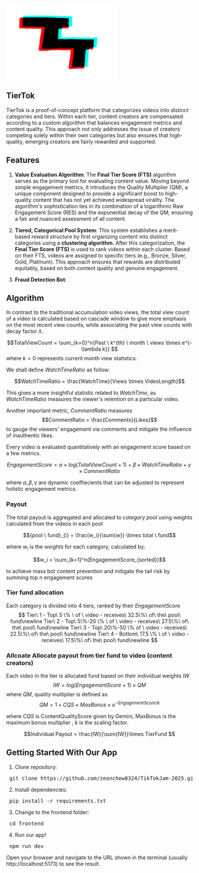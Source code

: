 <img src="TierTok.jpg" width="300" height="200" />

## TierTok

TierTok is a proof-of-concept platform that categorizes videos into distinct categories and tiers. Within each tier, content creators are compensated according to a custom algorithm that balances engagement metrics and content quality. This approach not only addresses the issue of creators competing solely within their own categories but also ensures that high-quality, emerging creators are fairly rewarded and supported.

## Features
1. **Value Evaluation Algorithm**: The **Final Tier Score (FTS)** algorithm serves as the primary tool for evaluating content value. Moving beyond simple engagement metrics, it introduces the Quality Multiplier (QM), a unique component designed to provide a significant boost to high-quality content that has not yet achieved widespread virality. The algorithm's sophistication lies in its combination of a logarithmic Raw Engagement Score (RES) and the exponential decay of the QM, ensuring a fair and nuanced assessment of all content.

2. **Tiered, Categorical Pool System**: This system establishes a merit-based reward structure by first organizing content into distinct categories using a **clustering algorithm**. After this categorization, the **Final Tier Score (FTS)** is used to rank videos within each cluster. Based on their FTS, videos are assigned to specific tiers (e.g., Bronze, Silver, Gold, Platinum). This approach ensures that rewards are distributed equitably, based on both content quality and genuine engagement.

3. **Fraud Detection Bot**: 

## Algorithm
In contrast to the traditional accumulation video views, the total view count of a video is calculated
based on cascade window to give more emphasis on the most recent view counts, while associating the past
view counts with decay factor $\lambda$.

$$TotalViewCount = \sum_{k=0}^n{Past \ k^{th} \ month \ views \times e^{-\lambda k}} $$
where $k=0$ represents current month view statistics.

We shall define $WatchTimeRatio$ as follow:

$$WatchTimeRatio = \frac{WatchTime}{Views \times VideoLength}$$

This gives a more insightful statistic related to $WatchTime$, as $WatchTimeRatio$ measures the 
viewer's retention on a particular video.

Another important metric, $CommentRatio$ measures
$$CommentRatio = \frac{Comments}{Likes}$$
to gauge the viewers' engagement via comments and mitigate the influence of inauthentic likes.

Every video is evaluated quantitatively with an engagement score based on a few metrics.

$$EngagementScore = \alpha \times log(TotalViewCount + 1) + \beta \times WatchTimeRatio + \gamma \times CommentRatio$$

where $\alpha, \beta, \gamma$ are dynamic coeffiecients that can be adjusted to represent holistic engagement metrics.

### Payout

The total payout is aggregated and allocated to *category pool* using weights calculated from the videos in each pool

$${pool \ fund}_{i} = \frac{w_i}{\sum{w}} \times total \ fund$$


where $w_i$ is the *weights* for each category, calculated by:

$$w_i = \sum_{k=1}^n{EngagementScore_{sorted}}$$

to achieve mass bot content prevention and mitigate the tail risk by summing top n engagement scores 

### Tier fund allocation

Each category is divided into 4 tiers, ranked by their *EngagementScore*
$$
Tier\ 1 - Top\ 5 \% \ of \ video - receives\ 32.5\%\ of\ the\ pool\ fund\newline
Tier\ 2 - Top\ 5\%-20 \% \ of \ video - receives\ 27.5\%\ of\ the\ pool\ fund\newline
Tier\ 3 - Top\ 20\%-50 \% of \ video - receives\ 22.5\%\ of\ the\ pool\ fund\newline
Tier\ 4 - Bottom\ 17.5 \% \ of \ video - receives\ 17.5\%\ of\ the\ pool\ fund\newline
$$

### Allcoate Allocate payout from tier fund to video (content creators)

Each video in the tier is allocated fund based on their individual weights $IW$
$$IW = log(EngagementScore+1) \times QM$$
where $QM$, quality multiplier is defined as
$$QM = 1 + CQS \times MaxBonus \times e^{- EngagementScore/k}$$

where $CQS$ is ContentQualityScore given by Gemini, MaxBonus is the maximum bonus multiplier , $k$ is the scaling factor. 

$$Individual Payout = \frac{IW}{\sum{IW}}\times TierFund $$
## Getting Started With Our App
1. Clone repository:
 <pre> git clone https://github.com/zeonchew0324/TikTokJam-2025.git </pre>

2. Install dependencies:
 <pre> pip install -r requirements.txt </pre>

3. Change to the frontend folder:
  <pre> cd frontend </pre>

4. Run our app!
 <pre> npm run dev </pre>

Open your browser and navigate to the URL shown in the terminal (usually http://localhost:5173) to see the result.

